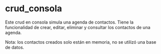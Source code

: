 # crud_consola

Este crud en consola simula una agenda de contactos.
Tiene la funcionalidad de crear, editar, eliminar y consultar los contactos de una agenda.

Nota: los contactos creados solo están en memoria, no se utilizó una base de datos.
